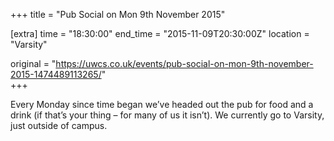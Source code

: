 +++
title = "Pub Social on Mon 9th November 2015"

[extra]
time = "18:30:00"
end_time = "2015-11-09T20:30:00Z"
location = "Varsity"

original = "https://uwcs.co.uk/events/pub-social-on-mon-9th-november-2015-1474489113265/"    
+++

Every Monday since time began we’ve headed out the pub for food and a drink (if that’s your thing – for many of us it isn’t). We currently go to Varsity, just outside of campus.

